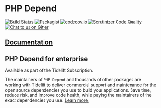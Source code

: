 PHP Depend
=======
[![Build Status](https://travis-ci.org/pdepend/pdepend.svg?branch=master)](https://travis-ci.org/pdepend/pdepend)
[![Packagist](https://img.shields.io/packagist/dt/pdepend/pdepend.svg)](https://github.com/pdepend/pdepend)
[![codecov.io](https://codecov.io/gh/pdepend/pdepend/branch/master/graphs/badge.svg?branch=master)](https://codecov.io/github/pdepend/pdepend?branch=master)
[![Scrutinizer Code Quality](https://scrutinizer-ci.com/g/pdepend/pdepend/badges/quality-score.png?b=master)](https://scrutinizer-ci.com/g/pdepend/pdepend/?branch=master)
[![Chat to us on Gitter](https://badges.gitter.im/pdepend/community.svg)](https://gitter.im/pdepend/community?utm_source=badge&utm_medium=badge&utm_campaign=pr-badge)

## [Documentation](https://pdepend.org/)

## PHP Depend for enterprise

Available as part of the Tidelift Subscription.

The maintainers of ``PHP Depend`` and thousands of other packages are working with Tidelift to deliver commercial support and maintenance for the open source dependencies you use to build your applications. Save time, reduce risk, and improve code health, while paying the maintainers of the exact dependencies you use. [Learn more.](https://tidelift.com/subscription/pkg/packagist-pdepend-pdepend?utm_source=packagist-pdepend-pdepend&utm_medium=referral&utm_campaign=enterprise&utm_term=repo)
